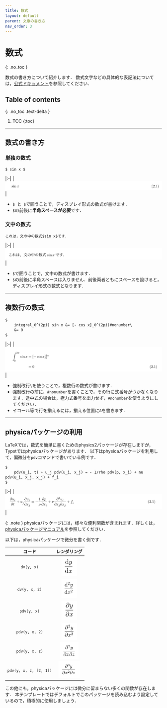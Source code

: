 ```yaml
---
title: 数式
layout: default
parent: 文章の書き方
nav_order: 3
---
```


# 数式
{: .no_toc }

数式の書き方について紹介します．
数式文字などの具体的な表記法については，[公式ドキュメント](https://typst.app/docs/reference/math/)を参照してください．

## Table of contents
{: .no_toc .text-delta }

1. TOC
{:toc}

---

## 数式の書き方

### 単独の数式

```
$ sin x $
```

|:-|
| ![](../images/basic-math-fig1.png) |

- `$ `と` $`で囲うことで，ディスプレイ形式の数式が書けます．
- `$`の前後に**半角スペースが必要**です．

### 文中の数式

```
これは，文の中の数式$sin x$です．
```

|:-|
| ![](../images/basic-math-fig2.png) |

- `$`で囲うことで，文中の数式が書けます．
- `$`の前後に半角スペースは入りません．前後両者ともにスペースを設けると，ディスプレイ形式の数式となります．

---

## 複数行の数式

```
$
    integral_0^(2pi) sin x &= [- cos x]_0^(2pi)#nonumber\
    &= 0
$
```

|:-|
| ![](../images/basic-math-fig4.png) |

- 強制改行`\`を使うことで，複数行の数式が書けます．
- 強制改行の前に，`#nonumber`を書くことで，その行に式番号がつかなくなります．途中式の場合は，極力式番号を出力せず，`#nonumber`を使うようにしてください．
- イコール等で行を揃えるには，揃える位置に`&`を書きます．

---

## physicaパッケージの利用

LaTeXでは，数式を簡単に書くためのphysics2パッケージが存在しますが，Typstではphysicaパッケージがあります．
以下はphysicaパッケージを利用して，偏微分を`pdv`コマンドで書いている例です．

```
$
    pdv(u_i, t) + u_j pdv(u_i, x_j) = - 1/rho pdv(p, x_i) + nu pdv(u_i, x_j, x_j) + f_i
$
```

|:-|
| ![](../images/basic-math-fig3.png) |

{: .note }
physicaパッケージには，様々な便利関数が含まれます．詳しくは，[physicaパッケージマニュアル](https://github.com/Leedehai/typst-physics/blob/v0.9.4/physica-manual.pdf)を参照してください．

以下は，physicaパッケージで微分を書く例です．

| コード | レンダリング |
|:-:|:-:|
| `dv(y, x)` | <img src="../images/basic-math-ex1.png" width="50"> |
| `dv(y, x, 2)` | <img src="../images/basic-math-ex2.png" width="50"> |
| `pdv(y, x)` | <img src="../images/basic-math-ex3.png" width="50"> |
| `pdv(y, x, 2)` | <img src="../images/basic-math-ex4.png" width="50"> |
| `pdv(y, x, z)` | <img src="../images/basic-math-ex5.png" width="60"> |
| `pdv(y, x, z, [2, 1])` | <img src="../images/basic-math-ex6.png" width="70"> |

この他にも，physicaパッケージには微分に留まらない多くの関数が存在します．
本テンプレートではデフォルトでこのパッケージを読み込むよう設定しているので，積極的に使用しましょう．
